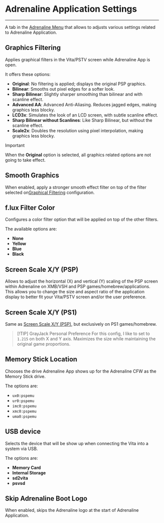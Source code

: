 # Adrenaline Application Settings
---

A tab in the [Adrenaline Menu](../04-AdrenalineMenu.md) that allows to adjusts various settings related to Adrenaline Application.

## Graphics Filtering

Applies graphical filters in the Vita/PSTV screen while Adrenaline App is open.

It offers these options:

- **Original**: No filtering is applied; displays the original PSP graphics.
- **Bilinear**: Smooths out pixel edges for a softer look.
- **Sharp Bilinear**: Slightly sharper smoothing than bilinear and with scanline effect.
- **Advanced AA**: Advanced Anti-Aliasing. Reduces jagged edges, making graphics less blocky.
- **LCD3x**: Simulates the look of an LCD screen, with subtle scanline effect.
- **Sharp Bilinear without Scanlines**: Like Sharp Bilinear, but without the scanline effect.
- **Scale2x**: Doubles the resolution using pixel interpolation, making graphics less blocky.

> [!IMPORTANT]
> When the **Original** option is selected, all graphics related options are not going to take effect.

## Smooth Graphics

When enabled, apply a stronger smooth effect filter on top of the filter selected on[Graphical Filtering](#graphics-filtering) configuration.

## f.lux Filter Color

Configures a color filter option that will be applied on top of the other filters.

The available options are:

- **None**
- **Yellow**
- **Blue**
- **Black**

## Screen Scale X/Y (PSP)

Allows to adjust the horizontal (X) and vertical (Y) scaling of the PSP screen within Adrenaline on XMB/VSH and PSP games/homebrew/applications. This allows you to change the size and aspect ratio of the application display to better fit your Vita/PSTV screen and/or the user preference.

## Screen Scale X/Y (PS1)

Same as [Screen Scale X/Y (PSP)](#screen-scale-xy-psp), but exclusively on PS1 games/homebrew.

> [!TIP] GrayJack Personal Preference
> For this config, I like to set to `1.215` on both X and Y axis. Maximizes the size while maintaining the original game proportions.

## Memory Stick Location

Chooses the drive Adrenaline App shows up for the Adrenaline CFW as the Memory Stick drive.

The options are:

- `ux0:pspemu`
- `ur0:pspemu`
- `imc0:pspemu`
- `xmc0:pspemu`
- `uma0:pspemu`

## USB device

Selects the device that will be show up when connecting the Vita into a system via USB.

The options are:

- **Memory Card**
- **Internal Storage**
- **sd2vita**
- **psvsd**

## Skip Adrenaline Boot Logo

When enabled, skips the Adrenaline logo at the start of Adrenaline Application.
